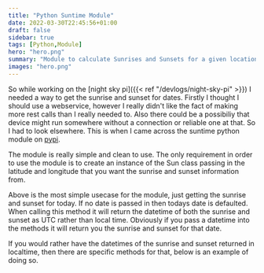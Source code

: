 ```yaml
---
title: "Python Suntime Module"
date: 2022-03-30T22:45:56+01:00
draft: false
sidebar: true
tags: [Python,Module]
hero: "hero.png"
summary: "Module to calculate Sunrises and Sunsets for a given location a date."
images: "hero.png"
---
```


So while working on the [night sky pi]({{< ref "/devlogs/night-sky-pi" >}}) I needed a way to get the sunrise and sunset for dates. Firstly I thought I should use a webservice, however I really didn't like the fact of making more rest calls than I really needed to. Also there could be a possibiliy that device might run somewhere without a connection or reliable one at that. So I had to look elsewhere. This is when I came across the suntime python module on [pypi](https://pypi.org/project/suntime/).

The module is really simple and clean to use. The only requirement in order to use the module is to create an instance of the Sun class passing in the latitude and longitude that you want the sunrise and sunset information from.

<script src="https://gist.github.com/joseph-mccarthy/acd300383c255e68b026d3e70869aea7.js?file=sun.py"></script>

Above is the most simple usecase for the module, just getting the sunrise and sunset for today. If no date is passed in then todays date is defaulted. When calling this method it will return the datetime of both the sunrise and sunset as UTC rather than local time. Obviously if you pass a datetime into the methods it will return you the sunrise and sunset for that date.

If you would rather have the datetimes of the sunrise and sunset returned in localtime, then there are specific methods for that, below is an example of doing so.

<script src="https://gist.github.com/joseph-mccarthy/acd300383c255e68b026d3e70869aea7.js?file=sun-date.py"></script>
